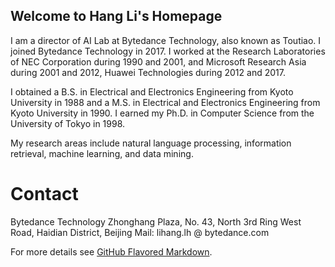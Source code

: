## Welcome to Hang Li's Homepage

I am a director of AI Lab at Bytedance Technology, also known as Toutiao. I joined Bytedance Technology in 2017.  I worked at the Research Laboratories of NEC Corporation during 1990 and 2001, and Microsoft Research Asia during 2001 and 2012, Huawei Technologies during 2012 and 2017.

I obtained a B.S. in Electrical and Electronics Engineering from Kyoto University in 1988 and a M.S. in Electrical and Electronics Engineering from Kyoto University in 1990. I earned my Ph.D. in Computer Science from the University of Tokyo in 1998.

My research areas include natural language processing, information retrieval, machine learning, and data mining.

# Contact

Bytedance Technology
Zhonghang Plaza,  No. 43,  North 3rd Ring West Road, Haidian District, Beijing
Mail: lihang.lh @ bytedance.com

For more details see [GitHub Flavored Markdown](https://guides.github.com/features/mastering-markdown/).

